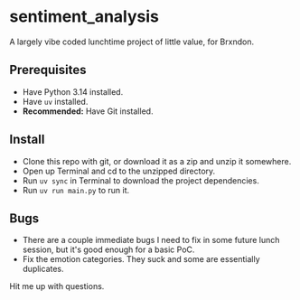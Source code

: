 # sentiment_analysis

A largely vibe coded lunchtime project of little value, for Brxndon.

## Prerequisites

- Have Python 3.14 installed.
- Have `uv` installed.
- **Recommended:** Have Git installed.

## Install

- Clone this repo with git, or download it as a zip and unzip it somewhere.
- Open up Terminal and cd to the unzipped directory.
- Run `uv sync` in Terminal to download the project dependencies.
- Run `uv run main.py` to run it.

## Bugs

- There are a couple immediate bugs I need to fix in some future lunch session, 
  but it's good enough for a basic PoC.
- Fix the emotion categories. They suck and some are essentially duplicates.

Hit me up with questions.